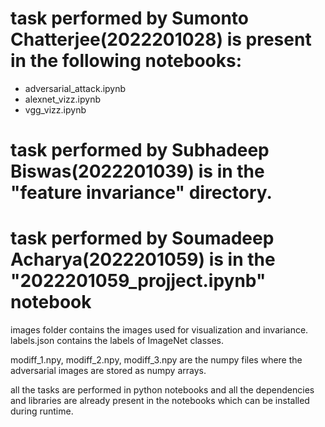 # task performed by Sumonto Chatterjee(2022201028) is present in the following notebooks:
  - adversarial_attack.ipynb 
  - alexnet_vizz.ipynb
  - vgg_vizz.ipynb
# task performed by Subhadeep Biswas(2022201039) is in the "feature invariance" directory.
# task performed by Soumadeep Acharya(2022201059) is in the "2022201059_projject.ipynb" notebook

images folder contains the images used for visualization and invariance.
labels.json contains the labels of ImageNet classes.

modiff_1.npy, modiff_2.npy, modiff_3.npy are the numpy files where the adversarial images are stored as numpy arrays.

all the tasks are performed in python notebooks and all the dependencies and libraries are already present in the notebooks which can be installed during runtime.
